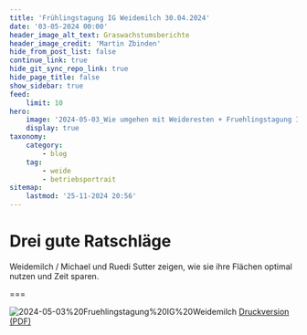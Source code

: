 ```yaml
---
title: 'Frühlingstagung IG Weidemilch 30.04.2024'
date: '03-05-2024 00:00'
header_image_alt_text: Graswachstumsberichte
header_image_credit: 'Martin Zbinden'
hide_from_post_list: false
continue_link: true
hide_git_sync_repo_link: true
hide_page_title: false
show_sidebar: true
feed:
    limit: 10
hero:
    image: '2024-05-03_Wie umgehen mit Weideresten + Fruehlingstagung IG Weidemilch - M. Zbinden, M. Sutter_header.jpg'
    display: true
taxonomy:
    category:
        - blog
    tag:
        - weide
        - betriebsportrait
sitemap:
    lastmod: '25-11-2024 20:56'
---
```


# Drei gute Ratschläge

Weidemilch / Michael und Ruedi Sutter zeigen, wie sie ihre Flächen optimal nutzen und Zeit sparen.

===

![2024-05-03%20Fruehlingstagung%20IG%20Weidemilch](2024-05-03%20Fruehlingstagung%20IG%20Weidemilch.jpg "2024-05-03%20Fruehlingstagung%20IG%20Weidemilch")
[Druckversion (PDF)](/blog/2024-kw18/2024-05-03_Wie%20umgehen%20mit%20Weideresten%20+%20Fruehlingstagung%20IG%20Weidemilch.pdf)
